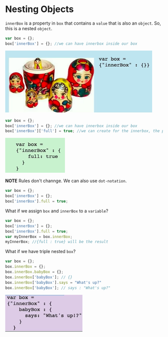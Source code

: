 # Nesting Objects

`innerBox` is a property in `box` that contains a `value` that is also an `object`. So, this is a nested `object`.

```js
var box = {};
box['innerBox'] = {}; //we can have innerbox inside our box
```
![nesting-objects1](../nesting-objects1.png) 

```js
var box = {};
box['innerBox'] = {}; //we can have innerbox inside our box
box['innerBox']['full'] = true; //we can create for the innerbox, the property - full : true
```
![nesting-objects2](../nesting-objects2.png) 

**NOTE** Rules don't channge. We can also use `dot-notation`.

```js
var box = {};
box['innerBox'] = {}; 
box['innerBox'].full = true;
```
What if we assign `box` and `innerBox` to a `variable`?

```js
var box = {};
box['innerBox'] = {}; 
box['innerBox'].full = true;
var myInnerBox = box.innerBox;
myInnerBox; //{full : true} will be the result
```
What if we have triple nested `box`?

```js
var box = {};
box.innerBox = {}; 
box.innerBox.babyBox = {};
box.innerBox['babyBox']; // {}
box.innerBox['babyBox'].says = "What's up?" 
box.innerBox['babyBox']; // says : "What's up?" 
```
![nesting-objects3](../nesting-objects3.png) 




